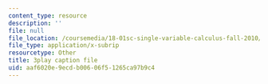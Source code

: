 ```yaml
---
content_type: resource
description: ''
file: null
file_location: /coursemedia/18-01sc-single-variable-calculus-fall-2010/aaf6020e9ecdb00606f51265ca97b9c4_eHJuAByQf5A.srt
file_type: application/x-subrip
resourcetype: Other
title: 3play caption file
uid: aaf6020e-9ecd-b006-06f5-1265ca97b9c4
---
```


